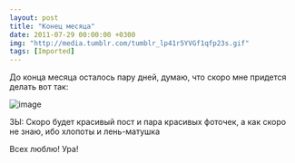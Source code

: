 ```yaml
---
layout: post
title: "Конец месяца"
date: 2011-07-29 00:00:00 +0300
img: "http://media.tumblr.com/tumblr_lp41r5YVGf1qfp23s.gif"
tags: [Imported]
---
```


До конца месяца осталось пару дней, думаю, что скоро мне придется делать вот так:

![image](tumblr_lp41r5YVGf1qfp23s.gif)

ЗЫ: Скоро будет красивый пост и пара красивых фоточек, а как скоро не знаю, ибо хлопоты и лень-матушка

Всех люблю! Ура!